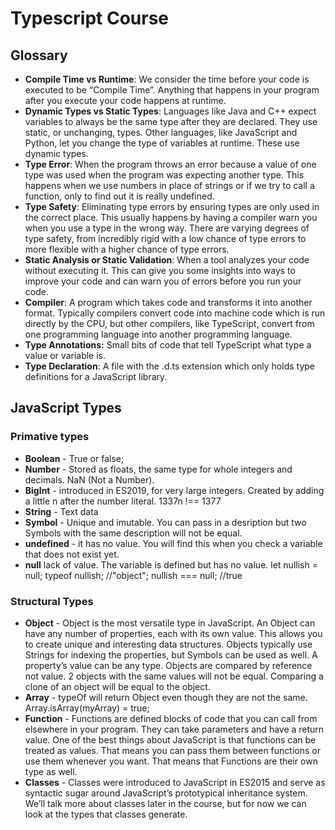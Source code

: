 # Typescript Course

## Glossary

- **Compile Time vs Runtime**: We consider the time before your code is executed to be “Compile Time”. Anything that happens in your program after you execute your code happens at runtime.
- **Dynamic Types vs Static Types**: Languages like Java and C++ expect variables to always be the same type after they are declared. They use static, or unchanging, types. Other languages, like JavaScript and Python, let you change the type of variables at runtime. These use dynamic types.
- **Type Error**: When the program throws an error because a value of one type was used when the program was expecting another type. This happens when we use numbers in place of strings or if we try to call a function, only to find out it is really undefined.
- **Type Safety**: Eliminating type errors by ensuring types are only used in the correct place. This usually happens by having a compiler warn you when you use a type in the wrong way. There are varying degrees of type safety, from incredibly rigid with a low chance of type errors to more flexible with a higher chance of type errors.
- **Static Analysis or Static Validation**: When a tool analyzes your code without executing it. This can give you some insights into ways to improve your code and can warn you of errors before you run your code.
- **Compiler**: A program which takes code and transforms it into another format. Typically compilers convert code into machine code which is run directly by the CPU, but other compilers, like TypeScript, convert from one programming language into another programming language.
- **Type Annotations:** Small bits of code that tell TypeScript what type a value or variable is.
- **Type Declaration**: A file with the .d.ts extension which only holds type definitions for a JavaScript library.

## JavaScript Types

### Primative types

- **Boolean** - True or false;
- **Number** - Stored as floats, the same type for whole integers and decimals. NaN (Not a Number).
- **BigInt** - introduced in ES2019, for very large integers. Created by adding a little n after the number literal. 1337n !== 1377
- **String** - Text data
- **Symbol** - Unique and imutable. You can pass in a desription but two Symbols with the same description will not be equal.
- **undefined** - it has no value. You will find this when you check a variable that does not exist yet.
- **null** lack of value. The variable is defined but has no value. let nullish = null; typeof nullish; //"object"; nullish === null; //true

### Structural Types

- **Object** - Object is the most versatile type in JavaScript. An Object can have any number of properties, each with its own value. This allows you to create unique and interesting data structures. Objects typically use Strings for indexing the properties, but Symbols can be used as well. A property’s value can be any type. Objects are compared by reference not value. 2 objects with the same values will not be equal. Comparing a clone of an object will be equal to the object.
- **Array** - typeOf will return Object even though they are not the same. Array.isArray(myArray) = true;
- **Function** - Functions are defined blocks of code that you can call from elsewhere in your program. They can take parameters and have a return value. One of the best things about JavaScript is that functions can be treated as values. That means you can pass them between functions or use them whenever you want. That means that Functions are their own type as well.
- **Classes** - Classes were introduced to JavaScript in ES2015 and serve as syntactic sugar around JavaScript’s prototypical inheritance system. We’ll talk more about classes later in the course, but for now we can look at the types that classes generate.
